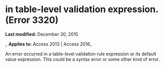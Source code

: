 
# <Error> in table-level validation expression. (Error 3320)

 **Last modified:** December 30, 2015

 _ **Applies to:** Access 2013 | Access 2016_

An error occurred in a table-level validation rule expression or its default value expression. This could be a syntax error or some other kind of error.

